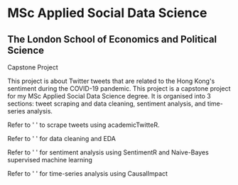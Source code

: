 # MSc Applied Social Data Science 
## The London School of Economics and Political Science 
Capstone Project

This project is about Twitter tweets that are related to the Hong Kong's sentiment during the COVID-19 pandemic. This project is a capstone project for my MSc Applied Social Data Science degree. It is organised into 3 sections: tweet scraping and data cleaning, sentiment analysis, and time-series analysis. 

Refer to ' ' to scrape tweets using academicTwitteR.

Refer to ' ' for data cleaning and EDA 

Refer to ' ' for sentiment analysis using SentimentR and Naive-Bayes supervised machine learning

Refer to ' ' for time-series analysis using CausalImpact

